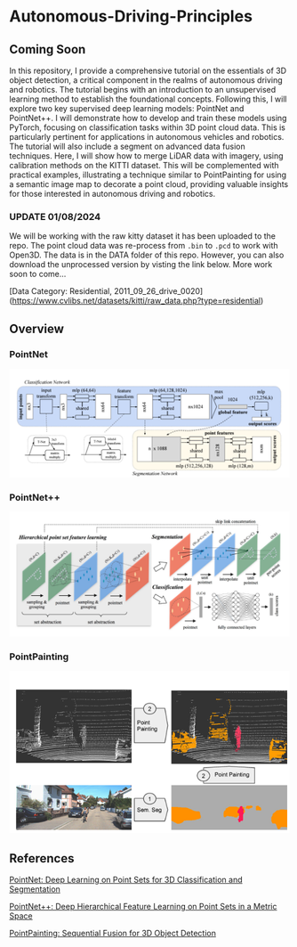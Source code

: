 # Autonomous-Driving-Principles

## Coming Soon
In this repository, I provide a comprehensive tutorial on the essentials of 3D object detection, a critical component in the realms of autonomous driving and robotics. The tutorial begins with an introduction to an unsupervised learning method to establish the foundational concepts. Following this, I will explore two key supervised deep learning models: PointNet and PointNet++. I will demonstrate how to develop and train these models using PyTorch, focusing on classification tasks within 3D point cloud data. This is particularly pertinent for applications in autonomous vehicles and robotics. The tutorial will also include a segment on advanced data fusion techniques. Here, I will show how to merge LiDAR data with imagery, using calibration methods on the KITTI dataset. This will be complemented with practical examples, illustrating a technique similar to PointPainting for using a semantic image map to decorate a point cloud, providing valuable insights for those interested in autonomous driving and robotics.

### UPDATE 01/08/2024
We will be working with the raw kitty dataset it has been uploaded to the repo. The point cloud data was re-process from `.bin` to `.pcd` to work with Open3D. The data is in the DATA folder of this repo. However, you can also download the unprocessed version by visting the link below. More work soon to come...

[Data Category: Residential, 2011_09_26_drive_0020] (https://www.cvlibs.net/datasets/kitti/raw_data.php?type=residential)

## Overview

### PointNet
![Alt text](Doc_Images/PointNet_Arch.png)

### PointNet++ 
![Alt text](Doc_Images/PointNetPP_Arch.png)

### PointPainting
![Alt text](Doc_Images/PointPainting_Overview.png)


## References
[PointNet: Deep Learning on Point Sets for 3D Classification and Segmentation](https://arxiv.org/abs/1612.00593)

[PointNet++: Deep Hierarchical Feature Learning on Point Sets in a Metric Space](https://arxiv.org/abs/1706.02413)

[PointPainting: Sequential Fusion for 3D Object Detection](https://arxiv.org/abs/1911.10150)


